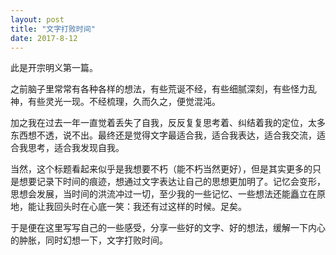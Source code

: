 ```yaml
---
layout: post
title: "文字打败时间"
date: 2017-8-12
---
```


  此是开宗明义第一篇。

  之前脑子里常常有各种各样的想法，有些荒诞不经，有些细腻深刻，有些怪力乱神，有些灵光一现。不经梳理，久而久之，便觉混沌。

  加之我在过去一年一直觉着丢失了自我，反反复复思考着、纠结着我的定位，太多东西想不透，说不出。最终还是觉得文字最适合我，适合我表达，适合我交流，适合我思考，适合我发现自我。

  当然，这个标题看起来似乎是我想要不朽（能不朽当然更好），但是其实更多的只是想要记录下时间的痕迹，想通过文字表达让自己的思想更加明了。记忆会变形，思想会发展，当时间的洪流冲过一切，至少我的一些记忆、一些想法还能矗立在原地，能让我回头时在心底一笑：我还有过这样的时候。足矣。

  于是便在这里写写自己的一些感受，分享一些好的文字、好的想法，缓解一下内心的肿胀，同时幻想一下，文字打败时间。
